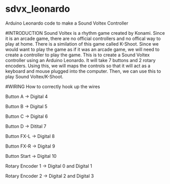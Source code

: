 # sdvx_leonardo
Arduino Leonardo code to make a Sound Voltex Controller

#INTRODUCTION
Sound Voltex is a rhythm game created by Konami. Since it is an arcade game, there are no official controllers and no offical way to play at home. There is a similation of this game called K-Shoot. Since we would want to play the game as if it was an arcade game, we will need to create a controller to play the game. This is to create a Sound Voltex controller using an Arduino Leonardo. It will take 7 buttons and 2 rotary encoders. Using this, we will maps the controls so that it will act as a keyboard and mouse plugged into the computer. Then, we can use this to play Sound Voltex/K-Shoot.

#WIRING
How to correctly hook up the wires

Button A -> Digital 4

Button B -> Digital 5

Button C -> Digital 6

Button D -> Ditital 7

Button FX-L -> Digital 8

Button FX-R -> Digital 9

Button Start -> Digital 10

Rotary Encoder 1 -> Digital 0 and Digital 1

Rotary Encoder 2 -> Digital 2 and Digital 3
